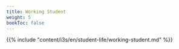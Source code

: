 ```yaml
---
title: Working Student
weight: 5
bookToc: false
---
```


{{% include "content/i3s/en/student-life/working-student.md" %}}